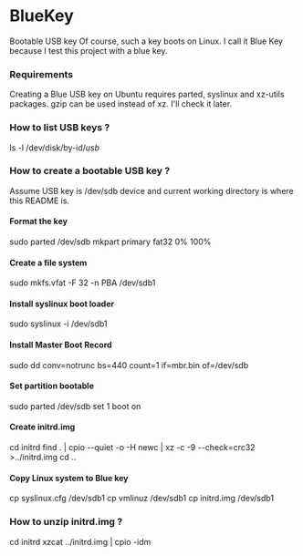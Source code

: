 # BlueKey
Bootable USB key
Of course, such a key boots on Linux. I call it Blue Key because I test this project with a blue key.

### Requirements
Creating a Blue USB key on Ubuntu requires parted, syslinux and xz-utils packages.
gzip can be used instead of xz. I'll check it later.


### How to list USB keys ?
ls -l /dev/disk/by-id/*usb*

### How to create a bootable USB key ?
Assume USB key is /dev/sdb device and current working directory is where this README is.

#### Format the key
sudo parted /dev/sdb mkpart primary fat32 0% 100%

#### Create a file system
sudo mkfs.vfat -F 32 -n PBA /dev/sdb1

#### Install syslinux boot loader
sudo syslinux -i /dev/sdb1

#### Install Master Boot Record
sudo dd conv=notrunc bs=440 count=1 if=mbr.bin of=/dev/sdb

#### Set partition bootable
sudo parted /dev/sdb set 1 boot on

#### Create initrd.img
cd initrd
find . | cpio --quiet -o -H newc | xz -c -9 --check=crc32 >../initrd.img
cd ..

#### Copy Linux system to Blue key
cp syslinux.cfg /dev/sdb1
cp vmlinuz      /dev/sdb1
cp initrd.img   /dev/sdb1

### How to unzip initrd.img ?
cd initrd
xzcat ../initrd.img | cpio -idm

